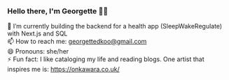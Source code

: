 ### Hello there, I'm Georgette 🧜‍♀️

🔭 I’m currently building the backend for a health app (SleepWakeRegulate) with Next.js and SQL  
📫 How to reach me: georgettedkoo@gmail.com  
😄 Pronouns: she/her  
⚡ Fun fact: I like cataloging my life and reading blogs. One artist that inspires me is: https://onkawara.co.uk/  
<!--
**gdkoo/gdkoo** is a ✨ _special_ ✨ repository because its `README.md` (this file) appears on your GitHub profile.

Here are some ideas to get you started:

- 🔭 I’m currently working on ...
- 🌱 I’m currently learning ...
- 👯 I’m looking to collaborate on ...
- 🤔 I’m looking for help with ...
- 💬 Ask me about ...
- 📫 How to reach me: ...
- 😄 Pronouns: ...
- ⚡ Fun fact: ...
-->
